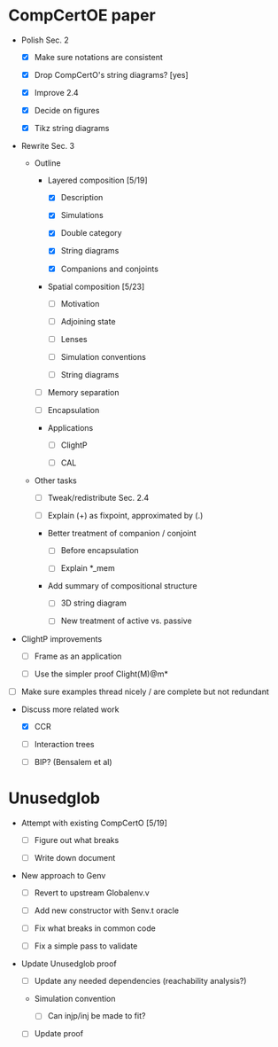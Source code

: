 # CompCertOE paper

  - Polish Sec. 2

    - [x] Make sure notations are consistent

    - [x] Drop CompCertO's string diagrams? [yes]

    - [x] Improve 2.4

    - [x] Decide on figures

    - [x] Tikz string diagrams

  - Rewrite Sec. 3

    - Outline

      - Layered composition [5/19]

        - [x] Description

        - [x] Simulations

        - [x] Double category

        - [x] String diagrams

        - [x] Companions and conjoints

      - Spatial composition [5/23]

        - [ ] Motivation

        - [ ] Adjoining state

        - [ ] Lenses

        - [ ] Simulation conventions

        - [ ] String diagrams

      - [ ] Memory separation

      - [ ] Encapsulation

      - Applications

        - [ ] ClightP

        - [ ] CAL

    - Other tasks

      - [ ] Tweak/redistribute Sec. 2.4

      - [ ] Explain (+) as fixpoint, approximated by (.)

      - Better treatment of companion / conjoint

        - [ ] Before encapsulation

        - [ ] Explain *_mem

      - Add summary of compositional structure

        - [ ] 3D string diagram

        - [ ] New treatment of active vs. passive

  - ClightP improvements

    - [ ] Frame as an application

    - [ ] Use the simpler proof Clight(M)@m*

  - [ ] Make sure examples thread nicely / are complete but not redundant

  - Discuss more related work

    - [x] CCR

    - [ ] Interaction trees

    - [ ] BIP? (Bensalem et al)

# Unusedglob

  - Attempt with existing CompCertO [5/19]

    - [ ] Figure out what breaks

    - [ ] Write down document

  - New approach to Genv

    - [ ] Revert to upstream Globalenv.v

    - [ ] Add new constructor with Senv.t oracle

    - [ ] Fix what breaks in common code

    - [ ] Fix a simple pass to validate

  - Update Unusedglob proof

    - [ ] Update any needed dependencies (reachability analysis?)

    - Simulation convention

      - [ ] Can injp/inj be made to fit?

    - [ ] Update proof

